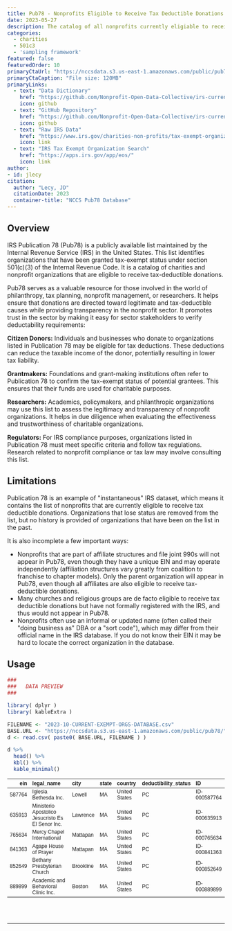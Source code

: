 ```yaml
---
title: Pub78 - Nonprofits Eligible to Receive Tax Deductible Donations
date: 2023-05-27
description: The catalog of all nonprofits currently eligiable to receive tax-deductible donations. 
categories:
  - charities
  - 501c3
  - 'sampling framework'
featured: false
featuredOrder: 10
primaryCtaUrl: "https://nccsdata.s3.us-east-1.amazonaws.com/public/pub78/2023-10-CURRENT-EXEMPT-ORGS-DATABASE.csv"
primaryCtaCaption: "File size: 120MB"
primaryLinks:
  - text: "Data Dictionary"
    href: "https://github.com/Nonprofit-Open-Data-Collective/irs-current-exempt-orgs-database#data-dictionary"
    icon: github
  - text: "GitHub Repository"
    href: "https://github.com/Nonprofit-Open-Data-Collective/irs-current-exempt-orgs-database"
    icon: github
  - text: "Raw IRS Data"
    href: "https://www.irs.gov/charities-non-profits/tax-exempt-organization-search-bulk-data-downloads"
    icon: link
  - text: "IRS Tax Exempt Organization Search"
    href: "https://apps.irs.gov/app/eos/"
    icon: link
author:
- id: jlecy
citation: 
  author: "Lecy, JD"
  citationDate: 2023
  container-title: "NCCS Pub78 Database"
---
```


## Overview

IRS Publication 78 (Pub78) is a publicly available list maintained by the Internal Revenue Service (IRS) in the United States. This list identifies organizations that have been granted tax-exempt status under section 501(c)(3) of the Internal Revenue Code. It is a catalog of charities and nonprofit organizations that are eligible to receive tax-deductible donations.

Pub78 serves as a valuable resource for those involved in the world of philanthropy, tax planning, nonprofit management, or researchers. It helps ensure that donations are directed toward legitimate and tax-deductible causes while providing transparency in the nonprofit sector. It promotes trust in the sector by making it easy for sector stakeholders to verify deductability requirements: 

**Citizen Donors:** Individuals and businesses who donate to organizations listed in Publication 78 may be eligible for tax deductions. These deductions can reduce the taxable income of the donor, potentially resulting in lower tax liability.

**Grantmakers:** Foundations and grant-making institutions often refer to Publication 78 to confirm the tax-exempt status of potential grantees. This ensures that their funds are used for charitable purposes.

**Researchers:** Academics, policymakers, and philanthropic organizations may use this list to assess the legitimacy and transparency of nonprofit organizations. It helps in due diligence when evaluating the effectiveness and trustworthiness of charitable organizations.

**Regulators:** For IRS compliance purposes, organizations listed in Publication 78 must meet specific criteria and follow tax regulations. Research related to nonprofit compliance or tax law may involve consulting this list.

## Limitations 

Publication 78 is an example of "instantaneous" IRS dataset, which means it contains the list of nonprofits that are currently eligible to receive tax deductible donations. Organizations that lose status are removed from the list, but no history is provided of organizations that have been on the list in the past.

It is also incomplete a few important ways: 

* Nonprofits that are part of affiliate structures and file joint 990s will not appear in Pub78, even though they have a unique EIN and may operate independently (affiliation structures vary greatly from coalition to franchise to chapter models). Only the parent organization will appear in Pub78, even though all affiliates are also eligible to receive tax-deductible donations.
* Many churches and religious groups are de facto eligible to receive tax deductible donations but have not formally registered with the IRS, and thus would not appear in Pub78.
* Nonprofits often use an informal or updated name (often called their "doing business as" DBA or a "sort code"), which may differ from their official name in the IRS database. If you do not know their EIN it may be hard to locate the correct organization in the database.  

## Usage 

```r
###
###   DATA PREVIEW
###

library( dplyr )
library( kableExtra )

FILENAME <- "2023-10-CURRENT-EXEMPT-ORGS-DATABASE.csv"
BASE.URL <- "https://nccsdata.s3.us-east-1.amazonaws.com/public/pub78/"
d <- read.csv( paste0( BASE.URL, FILENAME ) )

d %>%
  head() %>%  
  kbl() %>%
  kable_minimal()
```

<!--

To get HTML table to copy into this page: 

k <- 
  d %>%
  head() %>%  
  kbl() %>%
  kable_minimal()

cat(k) 

-->

<table class=" lightable-minimal" style='font-family: "Trebuchet MS", verdana, sans-serif; font-size: 12; margin-left: auto; margin-right: auto;'>
 <thead>
  <tr>
   <th style="text-align:right;"> ein </th>
   <th style="text-align:left;"> legal_name </th>
   <th style="text-align:left;"> city </th>
   <th style="text-align:left;"> state </th>
   <th style="text-align:left;"> country </th>
   <th style="text-align:left;"> deductibility_status </th>
   <th style="text-align:left;"> ID </th>
  </tr>
 </thead>
<tbody>
  <tr>
   <td style="text-align:right;"> 587764 </td>
   <td style="text-align:left;"> Iglesia Bethesda Inc. </td>
   <td style="text-align:left;"> Lowell </td>
   <td style="text-align:left;"> MA </td>
   <td style="text-align:left;"> United States </td>
   <td style="text-align:left;"> PC </td>
   <td style="text-align:left;"> ID-000587764 </td>
  </tr>
  <tr>
   <td style="text-align:right;"> 635913 </td>
   <td style="text-align:left;"> Ministerio Apostolico Jesucristo Es El Senor Inc. </td>
   <td style="text-align:left;"> Lawrence </td>
   <td style="text-align:left;"> MA </td>
   <td style="text-align:left;"> United States </td>
   <td style="text-align:left;"> PC </td>
   <td style="text-align:left;"> ID-000635913 </td>
  </tr>
  <tr>
   <td style="text-align:right;"> 765634 </td>
   <td style="text-align:left;"> Mercy Chapel International </td>
   <td style="text-align:left;"> Mattapan </td>
   <td style="text-align:left;"> MA </td>
   <td style="text-align:left;"> United States </td>
   <td style="text-align:left;"> PC </td>
   <td style="text-align:left;"> ID-000765634 </td>
  </tr>
  <tr>
   <td style="text-align:right;"> 841363 </td>
   <td style="text-align:left;"> Agape House of Prayer </td>
   <td style="text-align:left;"> Mattapan </td>
   <td style="text-align:left;"> MA </td>
   <td style="text-align:left;"> United States </td>
   <td style="text-align:left;"> PC </td>
   <td style="text-align:left;"> ID-000841363 </td>
  </tr>
  <tr>
   <td style="text-align:right;"> 852649 </td>
   <td style="text-align:left;"> Bethany Presbyterian Church </td>
   <td style="text-align:left;"> Brookline </td>
   <td style="text-align:left;"> MA </td>
   <td style="text-align:left;"> United States </td>
   <td style="text-align:left;"> PC </td>
   <td style="text-align:left;"> ID-000852649 </td>
  </tr>
  <tr>
   <td style="text-align:right;"> 889899 </td>
   <td style="text-align:left;"> Academic and Behavioral Clinic Inc. </td>
   <td style="text-align:left;"> Boston </td>
   <td style="text-align:left;"> MA </td>
   <td style="text-align:left;"> United States </td>
   <td style="text-align:left;"> PC </td>
   <td style="text-align:left;"> ID-000889899 </td>
  </tr>
</tbody>
</table>


<br>
<br>
<hr>
<br>
<br>




